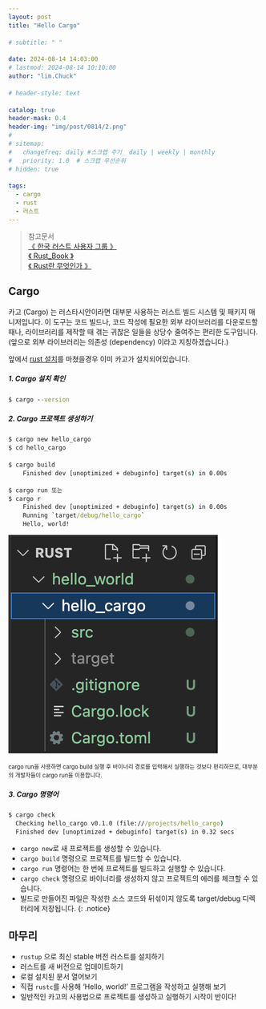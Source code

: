 ```yaml
---
layout: post
title: "Hello Cargo"

# subtitle: " "

date: 2024-08-14 14:03:00
# lastmod: 2024-08-14 10:10:00
author: "lim.Chuck"

# header-style: text

catalog: true
header-mask: 0.4
header-img: "img/post/0814/2.png"
#
# sitemap:
#   changefreq: daily #스크랩 주기  daily | weekly | monthly
#   priority: 1.0  # 스크랩 우선순위
# hidden: true

tags:
  - cargo
  - rust
  - 러스트
---
```


> 참고문서 <br/> [ 《 한국 러스트 사용자 그룹 》 ](https://rust-kr.org/pages/install/) <br/> [ 《 Rust_Book 》 ](https://doc.rust-kr.org/) <br/> [ 《 Rust란 무엇인가 》 ](https://learn.microsoft.com/ko-kr/training/paths/rust-first-steps/)

## Cargo

카고 (Cargo) 는 러스타시안이라면 대부분 사용하는 러스트 빌드 시스템 및 패키지 매니저입니다. 이 도구는 코드 빌드나, 코드 작성에 필요한 외부 라이브러리를 다운로드할 때나, 라이브러리를 제작할 때 겪는 귀찮은 일들을 상당수 줄여주는 편리한 도구입니다. (앞으로 외부 라이브러리는 의존성 (dependency) 이라고 지칭하겠습니다.)

앞에서 [rust 설치](https://pocodingwer.github.io/2024/08/14/rust-setup/)를 마쳤을경우 이미 카고가 설치되어있습니다.

##### 1. Cargo 설치 확인

```cmd
$ cargo --version
```

##### 2. Cargo 프로젝트 생성하기

```cmd
$ cargo new hello_cargo
$ cd hello_cargo

$ cargo build
	Finished dev [unoptimized + debuginfo] target(s) in 0.00s

$ cargo run 또는
$ cargo r
	Finished dev [unoptimized + debuginfo] target(s) in 0.00s
	Running `target/debug/hello_cargo`
	Hello, world!
```

![생성된 파일목록](/img/post/0814/2.png)

<span style="font-size:80%">
cargo run을 사용하면 cargo build 실행 후 바이너리 경로를 입력해서 실행하는 것보다 편리하므로, 대부분의 개발자들이 cargo run을 이용합니다.
</span>

##### 3. Cargo 명령어

```cmd
$ cargo check
  Checking hello_cargo v0.1.0 (file:///projects/hello_cargo)
  Finished dev [unoptimized + debuginfo] target(s) in 0.32 secs
```

- `cargo new`로 새 프로젝트를 생성할 수 있습니다.
- `cargo build` 명령으로 프로젝트를 빌드할 수 있습니다.
- `cargo run` 명령어는 한 번에 프로젝트를 빌드하고 실행할 수 있습니다.
- `cargo check` 명령으로 바이너리를 생성하지 않고 프로젝트의 에러를 체크할 수 있습니다.
- 빌드로 만들어진 파일은 작성한 소스 코드와 뒤섞이지 않도록 target/debug 디렉터리에 저장됩니다.
  {: .notice}

## 마무리

- `rustup` 으로 최신 stable 버전 러스트를 설치하기
- 러스트를 새 버전으로 업데이트하기
- 로컬 설치된 문서 열어보기
- 직접 `rustc`를 사용해 ‘Hello, world!’ 프로그램을 작성하고 실행해 보기
- 일반적인 카고의 사용법으로 프로젝트를 생성하고 실행하기
  시작이 반이다!
